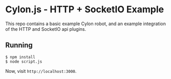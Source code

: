 # Cylon.js - HTTP + SocketIO Example

This repo contains a basic example Cylon robot, and an example integration of the HTTP and SocketIO api plugins.

## Running

    $ npm install
    $ node script.js

Now, visit `http://localhost:3000`.
